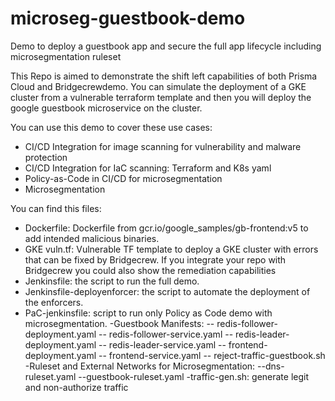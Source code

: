 # microseg-guestbook-demo
Demo to deploy a guestbook app and secure the full app lifecycle including microsegmentation ruleset

This Repo is aimed to demonstrate the shift left capabilities of both Prisma Cloud and Bridgecrewdemo. You can simulate the deployment of  a GKE cluster from a vulnerable terraform  template and then  you will  deploy  the google  guestbook microservice on the cluster.   

You can use this demo to cover these use cases:
 - CI/CD Integration for image scanning for  vulnerability and malware protection
 - CI/CD Integration for IaC scanning:  Terraform and K8s yaml
 - Policy-as-Code in CI/CD for microsegmentation
 - Microsegmentation

You can find this files:

- Dockerfile:  Dockerfile from gcr.io/google_samples/gb-frontend:v5 to add intended malicious binaries.
- GKE vuln.tf: Vulnerable TF template to deploy a GKE cluster with errors that can be fixed by Bridgecrew.   If you integrate your repo with Bridgecrew you could also  show the remediation capabilities 
- Jenkinsfile: the script to run the full demo.
- Jenkinsfile-deployenforcer: the script to automate the deployment of the enforcers.
- PaC-jenkinsfile:  script to run only Policy as Code demo with microsegmentation.
-Guestbook Manifests: 
 -- redis-follower-deployment.yaml
 -- redis-follower-service.yaml
 -- redis-leader-deployment.yaml
 -- redis-leader-service.yaml
 -- frontend-deployment.yaml
 --  frontend-service.yaml
 -- reject-traffic-guestbook.sh
-Ruleset and External Networks for Microsegmentation:
 --dns-ruleset.yaml
 --guestbook-ruleset.yaml
-traffic-gen.sh: generate legit and non-authorize traffic


